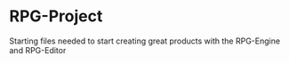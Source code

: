 # RPG-Project
Starting files needed to start creating great products with the RPG-Engine and RPG-Editor
